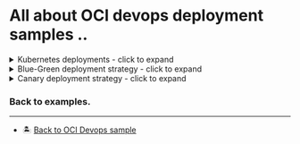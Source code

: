 All about OCI devops deployment samples ..
=======

<details>
  <summary>Kubernetes deployments - click to expand</summary>
  
* [Deploy using helmchart to an OKE on an artifact upload](./oci_helm_function_deployment/)

</details>

<details>
  <summary>Blue-Green deployment strategy - click to expand</summary>
  
* [Deploy to OKE following OCI Devops blue-green deployment strategy](./oci-devops-deploy-with-blue-green-model/)
* [Deploy to Instances  following OCI Devops blue-green deployment strategy](./oci-devops-deploy-instances-with-blue-green-model/)

</details>

<details>
  <summary>Canary deployment strategy - click to expand</summary>
  
* [Deploy to OKE following OCI Devops canary deployment strategy](./oci-devops-deploy-with-canary-model-oke/)
* [Deploy to Instances  following OCI Devops canary deployment strategy](./oci-devops-deploy-instances-with-canary/)

</details>

### Back to examples.
----

- 🏝️ [Back to OCI Devops sample](../README.md)

